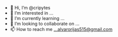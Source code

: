 - 👋 Hi, I’m @cripytes
- 👀 I’m interested in ...
- 🌱 I’m currently learning ...
- 💞️ I’m looking to collaborate on ...
- 📫 How to reach me ...alvarorijas515@gmail.com

<!---
cripytes/cripytes is a ✨ special ✨ repository because its `README.md` (this file) appears on your GitHub profile.
You can click the Preview link to take a look at your changes.
--->
